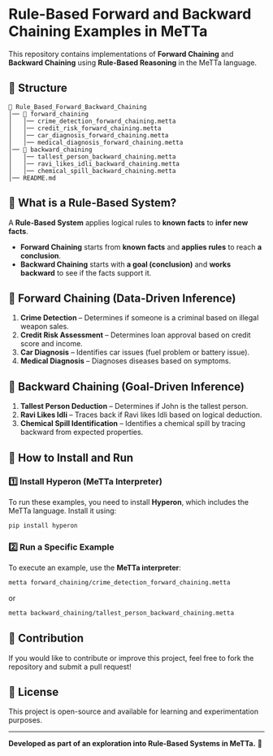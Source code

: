 # Rule-Based Forward and Backward Chaining Examples in MeTTa

This repository contains implementations of **Forward Chaining** and **Backward Chaining** using **Rule-Based Reasoning** in the MeTTa language.

## 📌 Structure

```
📂 Rule_Based_Forward_Backward_Chaining
│── 📂 forward_chaining
│   │── crime_detection_forward_chaining.metta
│   │── credit_risk_forward_chaining.metta
│   │── car_diagnosis_forward_chaining.metta
│   │── medical_diagnosis_forward_chaining.metta
│── 📂 backward_chaining
│   │── tallest_person_backward_chaining.metta
│   │── ravi_likes_idli_backward_chaining.metta
│   │── chemical_spill_backward_chaining.metta
│── README.md
```

## 🔹 What is a Rule-Based System?
A **Rule-Based System** applies logical rules to **known facts** to **infer new facts**.
- **Forward Chaining** starts from **known facts** and **applies rules** to reach **a conclusion**.
- **Backward Chaining** starts with **a goal (conclusion)** and **works backward** to see if the facts support it.

## 🔹 Forward Chaining (Data-Driven Inference)
1. **Crime Detection** – Determines if someone is a criminal based on illegal weapon sales.
2. **Credit Risk Assessment** – Determines loan approval based on credit score and income.
3. **Car Diagnosis** – Identifies car issues (fuel problem or battery issue).
4. **Medical Diagnosis** – Diagnoses diseases based on symptoms.

## 🔹 Backward Chaining (Goal-Driven Inference)
1. **Tallest Person Deduction** – Determines if John is the tallest person.
2. **Ravi Likes Idli** – Traces back if Ravi likes Idli based on logical deduction.
3. **Chemical Spill Identification** – Identifies a chemical spill by tracing backward from expected properties.

## 🚀 How to Install and Run

### **1️⃣ Install Hyperon (MeTTa Interpreter)**
To run these examples, you need to install **Hyperon**, which includes the MeTTa language. Install it using:
```sh
pip install hyperon
```

### **2️⃣ Run a Specific Example**
To execute an example, use the **MeTTa interpreter**:
```sh
metta forward_chaining/crime_detection_forward_chaining.metta
```
or
```sh
metta backward_chaining/tallest_person_backward_chaining.metta
```

## 📌 Contribution
If you would like to contribute or improve this project, feel free to fork the repository and submit a pull request!

## 📌 License
This project is open-source and available for learning and experimentation purposes.

---

**Developed as part of an exploration into Rule-Based Systems in MeTTa.** 🚀

